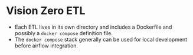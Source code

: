 # Vision Zero ETL

* Each ETL lives in its own directory and includes a Dockerfile and possibly a `docker compose` definition file.
* The `docker compose` stack generally can be used for local development before airflow integration.

